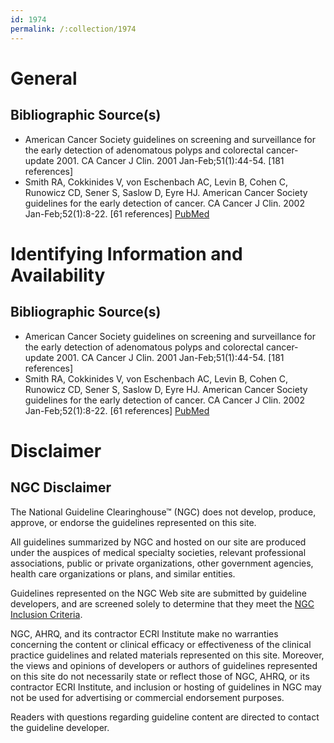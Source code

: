 ```yaml
---
id: 1974
permalink: /:collection/1974
---
```


# General

## Bibliographic Source(s)

- American Cancer Society guidelines on screening and surveillance for the early detection of adenomatous polyps and colorectal cancer-update 2001. CA Cancer J Clin. 2001 Jan-Feb;51(1):44-54. [181 references]
- Smith RA, Cokkinides V, von Eschenbach AC, Levin B, Cohen C, Runowicz CD, Sener S, Saslow D, Eyre HJ. American Cancer Society guidelines for the early detection of cancer. CA Cancer J Clin. 2002 Jan-Feb;52(1):8-22. [61 references] [ PubMed ](http://www.ncbi.nlm.nih.gov/entrez/query.fcgi?cmd=Retrieve&db=pubmed&dopt=Abstract&list_uids=11814067)

# Identifying Information and Availability

## Bibliographic Source(s)

- American Cancer Society guidelines on screening and surveillance for the early detection of adenomatous polyps and colorectal cancer-update 2001. CA Cancer J Clin. 2001 Jan-Feb;51(1):44-54. [181 references]
- Smith RA, Cokkinides V, von Eschenbach AC, Levin B, Cohen C, Runowicz CD, Sener S, Saslow D, Eyre HJ. American Cancer Society guidelines for the early detection of cancer. CA Cancer J Clin. 2002 Jan-Feb;52(1):8-22. [61 references] [ PubMed ](http://www.ncbi.nlm.nih.gov/entrez/query.fcgi?cmd=Retrieve&db=pubmed&dopt=Abstract&list_uids=11814067)

# Disclaimer

## NGC Disclaimer

The National Guideline Clearinghouse™ (NGC) does not develop, produce, approve, or endorse the guidelines represented on this site.

All guidelines summarized by NGC and hosted on our site are produced under the auspices of medical specialty societies, relevant professional associations, public or private organizations, other government agencies, health care organizations or plans, and similar entities.

Guidelines represented on the NGC Web site are submitted by guideline developers, and are screened solely to determine that they meet the [NGC Inclusion Criteria](/help-and-about/summaries/inclusion-criteria).

NGC, AHRQ, and its contractor ECRI Institute make no warranties concerning the content or clinical efficacy or effectiveness of the clinical practice guidelines and related materials represented on this site. Moreover, the views and opinions of developers or authors of guidelines represented on this site do not necessarily state or reflect those of NGC, AHRQ, or its contractor ECRI Institute, and inclusion or hosting of guidelines in NGC may not be used for advertising or commercial endorsement purposes.

Readers with questions regarding guideline content are directed to contact the guideline developer.

